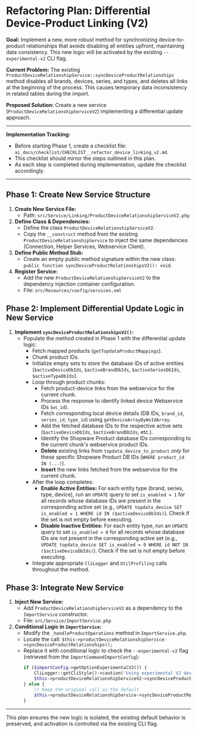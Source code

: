 # Refactoring Plan: Differential Device-Product Linking (V2)

**Goal:** Implement a new, more robust method for synchronizing device-to-product relationships that avoids disabling all entities upfront, maintaining data consistency. This new logic will be activated by the existing `--experimental-v2` CLI flag.

**Current Problem:** The existing `ProductDeviceRelationshipService::syncDeviceProductRelationships` method disables all brands, devices, series, and types, and deletes all links at the beginning of the process. This causes temporary data inconsistency in related tables during the import.

**Proposed Solution:** Create a new service (`ProductDeviceRelationshipServiceV2`) implementing a differential update approach.

---

**Implementation Tracking:**

*   Before starting Phase 1, create a checklist file: `ai_docs/checklist/CHECKLIST__refactor_device_linking_v2.md`.
*   This checklist should mirror the steps outlined in this plan.
*   As each step is completed during implementation, update the checklist accordingly.

---

## Phase 1: Create New Service Structure

1.  **Create New Service File:**
    *   Path: `src/Service/Linking/ProductDeviceRelationshipServiceV2.php`
2.  **Define Class & Dependencies:**
    *   Define the class `ProductDeviceRelationshipServiceV2`.
    *   Copy the `__construct` method from the existing `ProductDeviceRelationshipService` to inject the same dependencies (Connection, Helper Services, Webservice Client).
3.  **Define Public Method Stub:**
    *   Create an empty public method signature within the new class: `public function syncDeviceProductRelationshipsV2(): void`.
4.  **Register Service:**
    *   Add the new `ProductDeviceRelationshipServiceV2` to the dependency injection container configuration.
    *   File: `src/Resources/config/services.xml`

## Phase 2: Implement Differential Update Logic in New Service

1.  **Implement `syncDeviceProductRelationshipsV2()`:**
    *   Populate the method created in Phase 1 with the differential update logic:
        *   Fetch mapped products (`getTopdataProductMappings`).
        *   Chunk product IDs.
        *   Initialize empty sets to store the database IDs of active entities (`$activeDeviceDbIds`, `$activeBrandDbIds`, `$activeSeriesDbIds`, `$activeTypeDbIds`).
        *   Loop through product chunks:
            *   Fetch product-device links from the webservice for the current chunk.
            *   Process the response to identify linked device Webservice IDs (`ws_id`).
            *   Fetch corresponding local device details (DB IDs, `brand_id`, `series_id`, `type_id`) using `getDeviceArrayByWsIdArray`.
            *   Add the fetched database IDs to the respective active sets (`$activeDeviceDbIds`, `$activeBrandDbIds`, etc.).
            *   Identify the Shopware Product database IDs corresponding to the current chunk's webservice product IDs.
            *   **Delete** existing links from `topdata_device_to_product` *only* for these specific Shopware Product DB IDs (`WHERE product_id IN (...)`).
            *   **Insert** the new links fetched from the webservice for the current chunk.
        *   After the loop completes:
            *   **Enable Active Entities:** For each entity type (brand, series, type, device), run an `UPDATE` query to set `is_enabled = 1` for all records whose database IDs are present in the corresponding active set (e.g., `UPDATE topdata_device SET is_enabled = 1 WHERE id IN ($activeDeviceDbIds)`). Check if the set is not empty before executing.
            *   **Disable Inactive Entities:** For each entity type, run an `UPDATE` query to set `is_enabled = 0` for all records whose database IDs are *not* present in the corresponding active set (e.g., `UPDATE topdata_device SET is_enabled = 0 WHERE id NOT IN ($activeDeviceDbIds)`). Check if the set is not empty before executing.
        *   Integrate appropriate `CliLogger` and `UtilProfiling` calls throughout the method.

## Phase 3: Integrate New Service

1.  **Inject New Service:**
    *   Add `ProductDeviceRelationshipServiceV2` as a dependency to the `ImportService` constructor.
    *   File: `src/Service/ImportService.php`
2.  **Conditional Logic in `ImportService`:**
    *   Modify the `_handleProductOperations` method in `ImportService.php`.
    *   Locate the call: `$this->productDeviceRelationshipService->syncDeviceProductRelationships();`
    *   Replace it with conditional logic to check the `--experimental-v2` flag (retrieved from the `ImportCommandImportConfig`):
        ```php
        if ($importConfig->getOptionExperimentalV2()) {
            CliLogger::getCliStyle()->caution('Using experimental V2 device linking logic!');
            $this->productDeviceRelationshipServiceV2->syncDeviceProductRelationshipsV2();
        } else {
            // Keep the original call as the default
            $this->productDeviceRelationshipService->syncDeviceProductRelationships();
        }
        ```

---

This plan ensures the new logic is isolated, the existing default behavior is preserved, and activation is controlled via the existing CLI flag.
